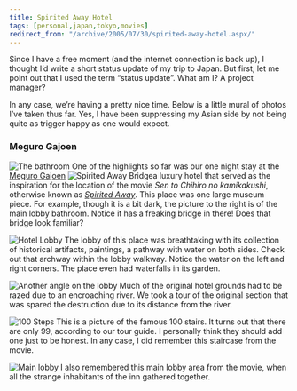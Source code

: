 ```yaml
---
title: Spirited Away Hotel
tags: [personal,japan,tokyo,movies]
redirect_from: "/archive/2005/07/30/spirited-away-hotel.aspx/"
---
```


Since I have a free moment (and the internet connection is back up), I thought I’d write a short status update of my trip to Japan. But first, let me point out that I used the term “status update”. What am I? A
project manager?

In any case, we’re having a pretty nice time. Below is a little mural of photos I’ve taken thus far. Yes, I have been suppressing my Asian side by not being quite as trigger happy as one would expect.

### Meguro Gajoen
![The bathroom](https://user-images.githubusercontent.com/19977/30784699-38c54f96-a10f-11e7-8eba-716858f3a4f5.jpg)
One of the highlights so far was our one night stay at the [Meguro Gajoen](http://www.megurogajoen.co.jp/) ![Spirited Away
Bridge](https://haacked.com/images/SpiritedAwayBridge.jpg)a luxury hotel that served as the inspiration for the location of the movie *Sen to Chihiro no kamikakushi*, otherwise known as *[Spirited Away](http://www.imdb.com/title/tt0245429/)*. This place was one large
museum piece. For example, though it is a bit dark, the picture to the right is of the main lobby bathroom. Notice it has a freaking bridge in there! Does that bridge look familiar?

![Hotel Lobby](https://user-images.githubusercontent.com/19977/30784723-8c3ab6b6-a10f-11e7-9b60-39f1cf4efdf6.jpg)
The lobby of this place was breathtaking with its collection of historical artifacts, paintings, a pathway with water on both sides.
Check out that archway within the lobby walkway. Notice the water on the left and right corners. The place even had waterfalls in its garden.

![Another angle on the lobby](https://user-images.githubusercontent.com/19977/30784739-bc13ef92-a10f-11e7-999d-9ce659d9584b.jpg)
Much of the original hotel grounds had to be razed due to an encroaching river. We took a tour of the original section that was spared the destruction due to its distance from the river.

![100 Steps](https://user-images.githubusercontent.com/19977/30784748-eb5b7356-a10f-11e7-9c9c-fd12c8f9dc89.jpg)
This is a picture of the famous 100 stairs. It turns out that there are only 99, according to our tour guide. I personally think
they should add one just to be honest. In any case, I did remember this staircase from the movie.

![Main lobby](https://user-images.githubusercontent.com/19977/30784752-26ad2a76-a110-11e7-9de3-8942054e0947.jpg)
I also remembered this main lobby area from the movie, when all the strange inhabitants of the inn gathered together.
